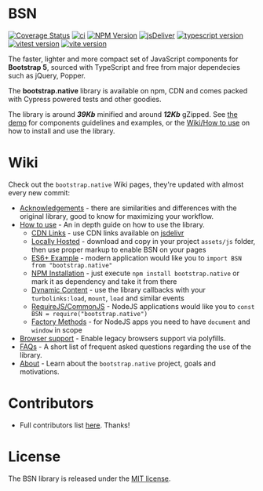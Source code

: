 # BSN
[![Coverage Status](https://coveralls.io/repos/github/thednp/bootstrap.native/badge.svg)](https://coveralls.io/github/thednp/bootstrap.native)
[![ci](https://github.com/thednp/bootstrap.native/actions/workflows/ci.yml/badge.svg)](https://github.com/thednp/bootstrap.native/actions/workflows/ci.yml)
[![NPM Version](https://img.shields.io/npm/v/bootstrap.native.svg)](https://www.npmjs.com/package/bootstrap.native)
[![jsDeliver](https://img.shields.io/jsdelivr/npm/hw/bootstrap.native)](https://www.jsdelivr.com/package/npm/bootstrap.native)
[![typescript version](https://img.shields.io/badge/typescript-5.6.3-brightgreen)](https://www.typescriptlang.org/)
[![vitest version](https://img.shields.io/badge/vitest-2.1.4-brightgreen)](https://vitest.dev/)
[![vite version](https://img.shields.io/badge/vite-5.4.10-brightgreen)](https://vitejs.dev/)


The faster, lighter and more compact set of JavaScript components for **Bootstrap 5**, sourced with TypeScript and free from major dependecies such as jQuery, Popper.

The **bootstrap.native** library is available on npm, CDN and comes packed with Cypress powered tests and other goodies.


The library is around ***39Kb*** minified and around ***12Kb*** gZipped. See <a href="http://thednp.github.io/bootstrap.native/">the demo</a> for components guidelines and examples, or the [Wiki/How to use](https://github.com/thednp/bootstrap.native/wiki/How-to-use) on how to install and use the library.


# Wiki
Check out the `bootstrap.native` Wiki pages, they're updated with almost every new commit:
* [Acknowledgements](https://github.com/thednp/bootstrap.native/wiki/Acknowledgements) - there are similarities and differences with the original library, good to know for maximizing your workflow.
* [How to use](https://github.com/thednp/bootstrap.native/wiki/How-to-use) - An in depth guide on how to use the library.
  * [CDN Links](https://github.com/thednp/bootstrap.native/wiki/How-to-use#load-from-cdn) - use CDN links available on [jsdelivr](https://www.jsdelivr.com/package/npm/bootstrap.native)
  * [Locally Hosted](https://github.com/thednp/bootstrap.native/wiki/How-to-use#working-locally) - download and copy in your project `assets/js` folder, then use proper markup to enable BSN on your pages
  * [ES6+ Example](https://github.com/thednp/bootstrap.native/wiki/How-to-use#es6es7-basic-example) - modern application would like you to `import BSN from "bootstrap.native"`
  * [NPM Installation](https://github.com/thednp/bootstrap.native/wiki/How-to-use#npm) - just execute `npm install bootstrap.native` or mark it as dependency and take it from there
  * [Dynamic Content](https://github.com/thednp/bootstrap.native/wiki/How-to-use#dynamic-content) - use the library callbacks with your `turbolinks:load`, `mount`, `load` and similar events
  * [RequireJS/CommonJS](https://github.com/thednp/bootstrap.native/wiki/How-to-use#requirejs-commonjs) - NodeJS applications would like you to `const BSN = require("bootstrap.native")` 
  * [Factory Methods](https://github.com/thednp/bootstrap.native/wiki/How-to-use#note-about-the-factory-methods) - for NodeJS apps you need to have `document` and `window` in scope
* [Browser support](https://github.com/thednp/bootstrap.native/wiki/Browser-support) - Enable legacy browsers support via polyfills.
* [FAQs](https://github.com/thednp/bootstrap.native/wiki/FAQs) - A short list of frequent asked questions regarding the use of the library.
* [About](https://github.com/thednp/bootstrap.native/wiki/About) - Learn about the `bootstrap.native` project, goals and motivations.


# Contributors
* Full contributors list [here](https://github.com/thednp/bootstrap.native/graphs/contributors). Thanks!


# License
The BSN library is released under the [MIT license](https://github.com/thednp/bootstrap.native/blob/master/LICENSE).
